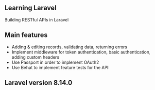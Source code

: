 ## Learning Laravel

Building RESTful APIs in Laravel

## Main features

- Adding & editing records, validating data, returning errors
- Implement middleware for token authentication, basic authentication, adding custom headers
- Use Passport in order to implement OAuth2
- Use Behat to implement feature tests for the API

## Laravel version 8.14.0
